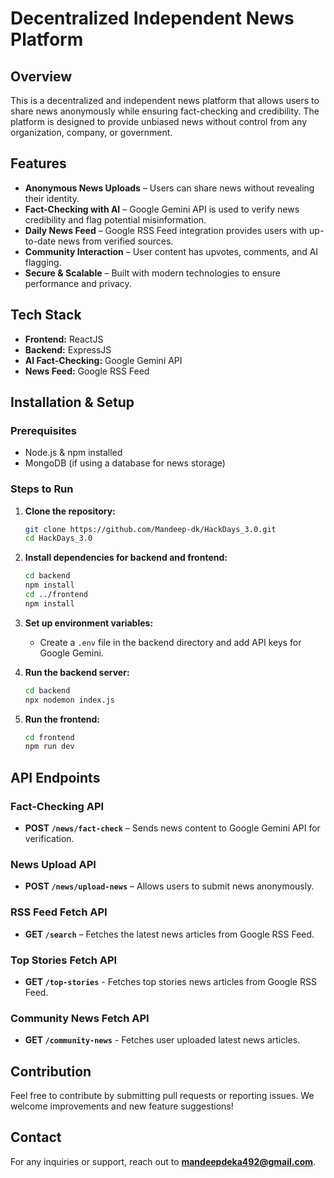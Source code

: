 # Decentralized Independent News Platform

## Overview
This is a decentralized and independent news platform that allows users to share news anonymously while ensuring fact-checking and credibility. The platform is designed to provide unbiased news without control from any organization, company, or government.

## Features
- **Anonymous News Uploads** – Users can share news without revealing their identity.
- **Fact-Checking with AI** – Google Gemini API is used to verify news credibility and flag potential misinformation.
- **Daily News Feed** – Google RSS Feed integration provides users with up-to-date news from verified sources.
- **Community Interaction** –  User content has upvotes, comments, and AI flagging.
- **Secure & Scalable** – Built with modern technologies to ensure performance and privacy.

## Tech Stack
- **Frontend:** ReactJS
- **Backend:** ExpressJS
- **AI Fact-Checking:** Google Gemini API
- **News Feed:** Google RSS Feed

## Installation & Setup
### Prerequisites
- Node.js & npm installed
- MongoDB (if using a database for news storage)

### Steps to Run
1. **Clone the repository:**
   ```sh
   git clone https://github.com/Mandeep-dk/HackDays_3.0.git
   cd HackDays_3.0
   ```

2. **Install dependencies for backend and frontend:**
   ```sh
   cd backend
   npm install
   cd ../frontend
   npm install
   ```

3. **Set up environment variables:**
   - Create a `.env` file in the backend directory and add API keys for Google Gemini.

4. **Run the backend server:**
   ```sh
   cd backend
   npx nodemon index.js
   ```

5. **Run the frontend:**
   ```sh
   cd frontend
   npm run dev
   ```

## API Endpoints
### Fact-Checking API
- **POST `/news/fact-check`** – Sends news content to Google Gemini API for verification.

### News Upload API
- **POST `/news/upload-news`** – Allows users to submit news anonymously.

### RSS Feed Fetch API
- **GET `/search`** – Fetches the latest news articles from Google RSS Feed.
  
### Top Stories Fetch API
- **GET `/top-stories`** - Fetches top stories news articles from Google RSS Feed.

### Community News Fetch API
- **GET `/community-news`** - Fetches user uploaded latest news articles.
  
## Contribution
Feel free to contribute by submitting pull requests or reporting issues. We welcome improvements and new feature suggestions!

## Contact
For any inquiries or support, reach out to **mandeepdeka492@gmail.com**.

